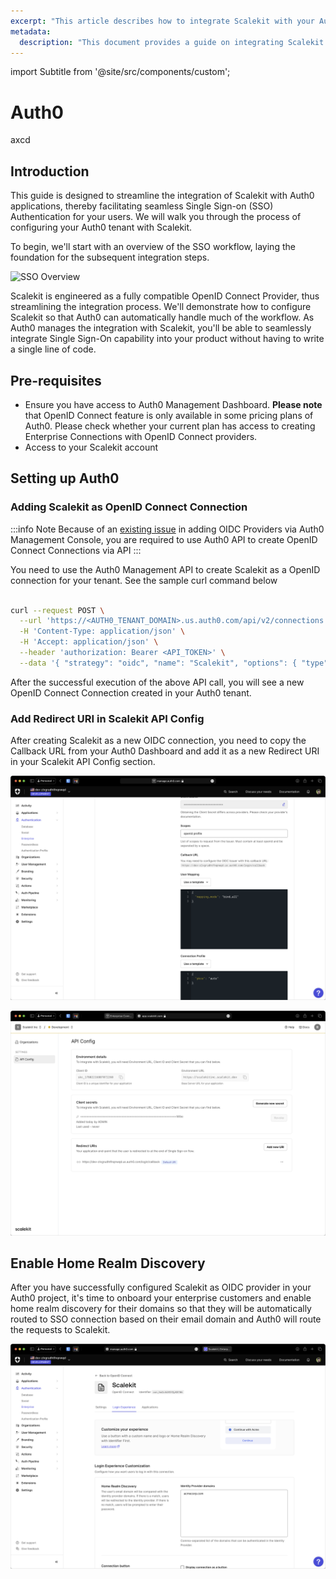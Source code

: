 ```yaml
---
excerpt: "This article describes how to integrate Scalekit with your Auth0 implementation"
metadata: 
  description: "This document provides a guide on integrating Scalekit with Auth0 applications for seamless Single Sign-on Authentication. It includes steps on configuring Scalekit as an OpenID Connect provider in your Auth0 tenant."
---
```

import Subtitle from '@site/src/components/custom';

# Auth0
<Subtitle>axcd</Subtitle>

## Introduction
This guide is designed to streamline the integration of Scalekit with Auth0 applications, thereby facilitating seamless Single Sign-on (SSO) Authentication for your users. We will walk you through the process of configuring your Auth0 tenant with Scalekit.

To begin, we'll start with an overview of the SSO workflow, laying the foundation for the subsequent integration steps.

![SSO Overview](https://files.readme.io/5cf2483-SCR-20240405-lafj.png)


Scalekit is engineered as a fully compatible OpenID Connect Provider, thus streamlining the integration process. We'll demonstrate how to configure Scalekit so that Auth0 can automatically handle much of the workflow. As Auth0 manages the integration with Scalekit, you'll be able to seamlessly integrate Single Sign-On capability into your product without having to write a single line of code.

## Pre-requisites

- Ensure you have access to Auth0 Management Dashboard. **Please note** that OpenID Connect feature is only available in some pricing plans of Auth0. Please check whether your current plan has access to creating Enterprise Connections with OpenID Connect providers. 
- Access to your Scalekit account


## Setting up Auth0

### Adding Scalekit as OpenID Connect Connection

:::info Note
Because of an [existing issue](https://community.auth0.com/t/creating-an-oidc-connection-fails-with-options-issuer-is-required-error/128189) in adding OIDC Providers via Auth0 Management Console, you are required to use Auth0 API to create OpenID Connect Connections via API 
:::

You need to use the Auth0 Management API to create Scalekit as a OpenID connection for your tenant. See the sample curl command below

```bash showLineNumbers

curl --request POST \
  --url 'https://<AUTH0_TENANT_DOMAIN>.us.auth0.com/api/v2/connections' \
  -H 'Content-Type: application/json' \
  -H 'Accept: application/json' \
  --header 'authorization: Bearer <API_TOKEN>' \
  --data '{ "strategy": "oidc", "name": "Scalekit", "options": { "type": "back_channel", "discovery_url": "<SCALEKIT_ENV_URL>/.well-known/openid-configuration", "client_secret" : "<SCALEKIT_CLIENT_SECRET>", "client_id" : "<SCALEKIT_CLIENT_ID>",  "scopes": "openid profile" } }'

```

After the successful execution of the above API call, you will see a new OpenID Connect Connection created in your Auth0 tenant.

### Add Redirect URI in Scalekit API Config

After creating Scalekit as a new OIDC connection, you need to copy the Callback URL from your Auth0 Dashboard and add it as a new Redirect URI in your Scalekit API Config section.

![Copy Redirect URI from your Auth0 Dashboard](./Auth0/SCR-20240507-omfj.png)

![Add Redirect URI in your Scalekit Dashboard](./Auth0/SCR-20240507-omtp.png)


## Enable Home Realm Discovery

After you have successfully configured Scalekit as OIDC provider in your Auth0 project, it's time to onboard your enterprise customers and enable home realm discovery for their domains so that they will be automatically routed to SSO connection based on their email domain and Auth0 will route the requests to Scalekit.

![Add domains for HRD](./Auth0/SCR-20240507-onbs.png)

